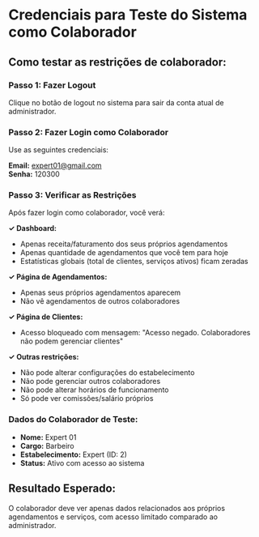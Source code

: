 # Credenciais para Teste do Sistema como Colaborador

## Como testar as restrições de colaborador:

### Passo 1: Fazer Logout
Clique no botão de logout no sistema para sair da conta atual de administrador.

### Passo 2: Fazer Login como Colaborador
Use as seguintes credenciais:

**Email:** expert01@gmail.com  
**Senha:** 120300

### Passo 3: Verificar as Restrições
Após fazer login como colaborador, você verá:

**✓ Dashboard:**
- Apenas receita/faturamento dos seus próprios agendamentos
- Apenas quantidade de agendamentos que você tem para hoje
- Estatísticas globais (total de clientes, serviços ativos) ficam zeradas

**✓ Página de Agendamentos:**
- Apenas seus próprios agendamentos aparecem
- Não vê agendamentos de outros colaboradores

**✓ Página de Clientes:**
- Acesso bloqueado com mensagem: "Acesso negado. Colaboradores não podem gerenciar clientes"

**✓ Outras restrições:**
- Não pode alterar configurações do estabelecimento
- Não pode gerenciar outros colaboradores
- Não pode alterar horários de funcionamento
- Só pode ver comissões/salário próprios

### Dados do Colaborador de Teste:
- **Nome:** Expert 01
- **Cargo:** Barbeiro  
- **Estabelecimento:** Expert (ID: 2)
- **Status:** Ativo com acesso ao sistema

## Resultado Esperado:
O colaborador deve ver apenas dados relacionados aos próprios agendamentos e serviços, com acesso limitado comparado ao administrador.
